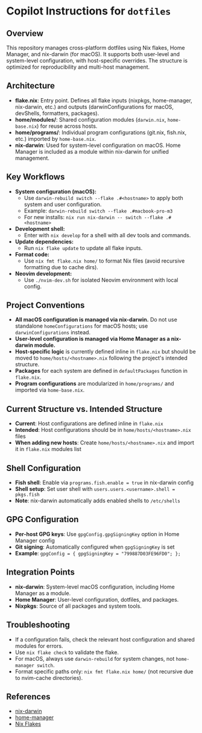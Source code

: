 # Copilot Instructions for `dotfiles`

## Overview
This repository manages cross-platform dotfiles using Nix flakes, Home Manager, and nix-darwin (for macOS). It supports both user-level and system-level configuration, with host-specific overrides. The structure is optimized for reproducibility and multi-host management.

## Architecture
- **flake.nix**: Entry point. Defines all flake inputs (nixpkgs, home-manager, nix-darwin, etc.) and outputs (darwinConfigurations for macOS, devShells, formatters, packages).
- **home/modules/**: Shared configuration modules (`darwin.nix`, `home-base.nix`) for reuse across hosts.
- **home/programs/**: Individual program configurations (git.nix, fish.nix, etc.) imported by `home-base.nix`.
- **nix-darwin**: Used for system-level configuration on macOS. Home Manager is included as a module within nix-darwin for unified management.

## Key Workflows
- **System configuration (macOS):**
  - Use `darwin-rebuild switch --flake .#<hostname>` to apply both system and user configuration.
  - Example: `darwin-rebuild switch --flake .#macbook-pro-m3`
  - For new installs: `nix run nix-darwin -- switch --flake .#<hostname>`
- **Development shell:**
  - Enter with `nix develop` for a shell with all dev tools and commands.
- **Update dependencies:**
  - Run `nix flake update` to update all flake inputs.
- **Format code:**
  - Use `nix fmt flake.nix home/` to format Nix files (avoid recursive formatting due to cache dirs).
- **Neovim development:**
  - Use `./nvim-dev.sh` for isolated Neovim environment with local config.

## Project Conventions
- **All macOS configuration is managed via nix-darwin.** Do not use standalone `homeConfigurations` for macOS hosts; use `darwinConfigurations` instead.
- **User-level configuration is managed via Home Manager as a nix-darwin module.**
- **Host-specific logic** is currently defined inline in `flake.nix` but should be moved to `home/hosts/<hostname>.nix` following the project's intended structure.
- **Packages** for each system are defined in `defaultPackages` function in `flake.nix`.
- **Program configurations** are modularized in `home/programs/` and imported via `home-base.nix`.

## Current Structure vs. Intended Structure
- **Current**: Host configurations are defined inline in `flake.nix` 
- **Intended**: Host configurations should be in `home/hosts/<hostname>.nix` files
- **When adding new hosts**: Create `home/hosts/<hostname>.nix` and import it in `flake.nix` modules list

## Shell Configuration
- **Fish shell**: Enable via `programs.fish.enable = true` in nix-darwin config
- **Shell setup**: Set user shell with `users.users.<username>.shell = pkgs.fish`
- **Note**: nix-darwin automatically adds enabled shells to `/etc/shells`

## GPG Configuration
- **Per-host GPG keys**: Use `gpgConfig.gpgSigningKey` option in Home Manager config
- **Git signing**: Automatically configured when `gpgSigningKey` is set
- **Example**: `gpgConfig = { gpgSigningKey = "799887D03FE96FD0"; };`

## Integration Points
- **nix-darwin**: System-level macOS configuration, including Home Manager as a module.
- **Home Manager**: User-level configuration, dotfiles, and packages.
- **Nixpkgs**: Source of all packages and system tools.

## Troubleshooting
- If a configuration fails, check the relevant host configuration and shared modules for errors.
- Use `nix flake check` to validate the flake.
- For macOS, always use `darwin-rebuild` for system changes, not `home-manager switch`.
- Format specific paths only: `nix fmt flake.nix home/` (not recursive due to nvim-cache directories).

## References
- [nix-darwin](https://github.com/LnL7/nix-darwin)
- [home-manager](https://github.com/nix-community/home-manager)
- [Nix Flakes](https://nixos.wiki/wiki/Flakes)

